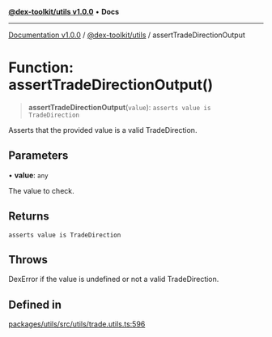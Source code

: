 [**@dex-toolkit/utils v1.0.0**](../README.md) • **Docs**

***

[Documentation v1.0.0](../../../packages.md) / [@dex-toolkit/utils](../README.md) / assertTradeDirectionOutput

# Function: assertTradeDirectionOutput()

> **assertTradeDirectionOutput**(`value`): `asserts value is TradeDirection`

Asserts that the provided value is a valid TradeDirection.

## Parameters

• **value**: `any`

The value to check.

## Returns

`asserts value is TradeDirection`

## Throws

DexError if the value is undefined or not a valid TradeDirection.

## Defined in

[packages/utils/src/utils/trade.utils.ts:596](https://github.com/niZmosis/dex-toolkit/blob/3d8b41b44787b30fbea5de3ab4737662ffb61bc8/packages/utils/src/utils/trade.utils.ts#L596)
